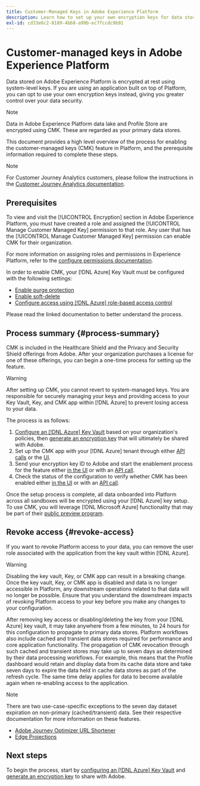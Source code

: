 ```yaml
---
title: Customer-Managed Keys in Adobe Experience Platform
description: Learn how to set up your own encryption keys for data stored in Adobe Experience Platform.
exl-id: cd33e6c2-8189-4b68-a99b-ec7fccdc9b91
---
```

# Customer-managed keys in Adobe Experience Platform

Data stored on Adobe Experience Platform is encrypted at rest using system-level keys. If you are using an application built on top of Platform, you can opt to use your own encryption keys instead, giving you greater control over your data security.

>[!NOTE]
>
>Data in Adobe Experience Platform data lake and Profile Store are encrypted using CMK. These are regarded as your primary data stores.

This document provides a high level overview of the process for enabling the customer-managed keys (CMK) feature in Platform, and the prerequisite information required to complete these steps.

>[!NOTE]
>
>For Customer Journey Analytics customers, please follow the instructions in the [Customer Journey Analytics documentation](https://experienceleague.adobe.com/docs/analytics-platform/using/cja-privacy/cmk.html?lang=en).

## Prerequisites

To view and visit the [!UICONTROL Encryption] section in Adobe Experience Platform, you must have created a role and assigned the [!UICONTROL Manage Customer Managed Key] permission to that role. Any user that has the [!UICONTROL Manage Customer Managed Key] permission can enable CMK for their organization. 

For more information on assigning roles and permissions in Experience Platform, refer to the [configure permissions documentation](https://experienceleague.adobe.com/docs/platform-learn/getting-started-for-data-architects-and-data-engineers/configure-permissions.html).

In order to enable CMK, your [!DNL Azure] Key Vault must be configured with the following settings:

* [Enable purge protection](https://learn.microsoft.com/en-us/azure/key-vault/general/soft-delete-overview#purge-protection)
* [Enable soft-delete](https://learn.microsoft.com/en-us/azure/key-vault/general/soft-delete-overview)
* [Configure access using [!DNL Azure] role-based access control](https://learn.microsoft.com/en-us/azure/role-based-access-control/)

Please read the linked documentation to better understand the process.

## Process summary {#process-summary}

CMK is included in the Healthcare Shield and the Privacy and Security Shield offerings from Adobe. After your organization purchases a license for one of these offerings, you can begin a one-time process for setting up the feature.

>[!WARNING]
>
>After setting up CMK, you cannot revert to system-managed keys. You are responsible for securely managing your keys and providing access to your Key Vault, Key, and CMK app within [!DNL Azure] to prevent losing access to your data.

The process is as follows:

1. [Configure an [!DNL Azure] Key Vault](./azure-key-vault-config.md) based on your organization's policies, then [generate an encryption key](./azure-key-vault-config.md#generate-a-key) that will ultimately be shared with Adobe.
1. Set up the CMK app with your [!DNL Azure] tenant through either [API calls](./api-set-up.md#register-app) or the [UI](./ui-set-up.md#register-app). 
1. Send your encryption key ID to Adobe and start the enablement process for the feature either [in the UI](./ui-set-up.md#send-to-adobe) or with an [API call](./api-set-up.md#send-to-adobe).
1. Check the status of the configuration to verify whether CMK has been enabled either [in the UI](./ui-set-up.md#check-status) or with an [API call](./api-set-up.md#check-status).

Once the setup process is complete, all data onboarded into Platform across all sandboxes will be encrypted using your [!DNL Azure] key setup. To use CMK, you will leverage [!DNL Microsoft Azure] functionality that may be part of their [public preview program](https://azure.microsoft.com/en-ca/support/legal/preview-supplemental-terms/).

## Revoke access {#revoke-access}

If you want to revoke Platform access to your data, you can remove the user role associated with the application from the key vault within [!DNL Azure].

>[!WARNING]
>
>Disabling the key vault, Key, or CMK app can result in a breaking change. Once the key vault, Key, or CMK app is disabled and data is no longer accessible in Platform, any downstream operations related to that data will no longer be possible. Ensure that you understand the downstream impacts of revoking Platform access to your key before you make any changes to your configuration.

After removing key access or disabling/deleting the key from your [!DNL Azure] key vault, it may take anywhere from a few minutes, to 24 hours for this configuration to propagate to primary data stores. Platform workflows also include cached and transient data stores required for performance and core application functionality. The propagation of CMK revocation through such cached and transient stores may take up to seven days as determined by their data processing workflows. For example, this means that the Profile dashboard would retain and display data from its cache data store and take seven days to expire the data held in cache data stores as part of the refresh cycle. The same time delay applies for data to become available again when re-enabling access to the application.

>[!NOTE]
>
>There are two use-case-specific exceptions to the seven day dataset expiration on non-primary (cached/transient) data. See their respective documentation for more information on these features.<ul><li>[Adobe Journey Optimizer URL Shortener](https://experienceleague.adobe.com/docs/journey-optimizer/using/sms/sms-configuration.html#message-preset-sms)</li><li>[Edge Projections](https://experienceleague.adobe.com/docs/experience-platform/profile/home.html#edge-projections)</li></ul>

## Next steps

To begin the process, start by [configuring an [!DNL Azure] Key Vault](./azure-key-vault-config.md) and [generate an encryption key](./azure-key-vault-config.md#generate-a-key) to share with Adobe.
